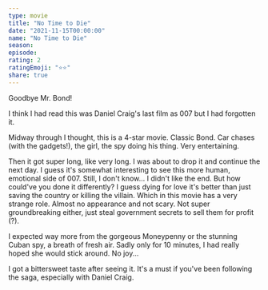 ```yaml
---
type: movie
title: "No Time to Die"
date: "2021-11-15T00:00:00"
name: "No Time to Die"
season:
episode:
rating: 2
ratingEmoji: "⭐️⭐️"
share: true
---
```


Goodbye Mr. Bond!

I think I had read this was Daniel Craig's last film as 007 but I had forgotten it.

Midway through I thought, this is a 4-star movie. Classic Bond. Car chases (with the gadgets!), the girl, the spy doing his thing. Very entertaining.

Then it got super long, like very long. I was about to drop it and continue the next day. I guess it's somewhat interesting to see this more human, emotional side of 007. Still, I don't know... I didn't like the end. But how could've you done it differently? I guess dying for love it's better than just saving the country or killing the villain. Which in this movie has a very strange role. Almost no appearance and not scary. Not super groundbreaking either, just steal government secrets to sell them for profit (?).

I expected way more from the gorgeous Moneypenny or the stunning Cuban spy, a breath of fresh air. Sadly only for 10 minutes, I had really hoped she would stick around. No joy...

I got a bittersweet taste after seeing it. It's a must if you've been following the saga, especially with Daniel Craig.